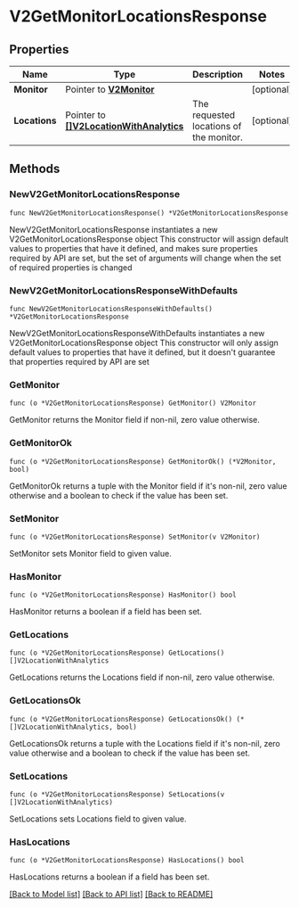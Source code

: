 # V2GetMonitorLocationsResponse

## Properties

Name | Type | Description | Notes
------------ | ------------- | ------------- | -------------
**Monitor** | Pointer to [**V2Monitor**](v2Monitor.md) |  | [optional] 
**Locations** | Pointer to [**[]V2LocationWithAnalytics**](v2LocationWithAnalytics.md) | The requested locations of the monitor. | [optional] 

## Methods

### NewV2GetMonitorLocationsResponse

`func NewV2GetMonitorLocationsResponse() *V2GetMonitorLocationsResponse`

NewV2GetMonitorLocationsResponse instantiates a new V2GetMonitorLocationsResponse object
This constructor will assign default values to properties that have it defined,
and makes sure properties required by API are set, but the set of arguments
will change when the set of required properties is changed

### NewV2GetMonitorLocationsResponseWithDefaults

`func NewV2GetMonitorLocationsResponseWithDefaults() *V2GetMonitorLocationsResponse`

NewV2GetMonitorLocationsResponseWithDefaults instantiates a new V2GetMonitorLocationsResponse object
This constructor will only assign default values to properties that have it defined,
but it doesn't guarantee that properties required by API are set

### GetMonitor

`func (o *V2GetMonitorLocationsResponse) GetMonitor() V2Monitor`

GetMonitor returns the Monitor field if non-nil, zero value otherwise.

### GetMonitorOk

`func (o *V2GetMonitorLocationsResponse) GetMonitorOk() (*V2Monitor, bool)`

GetMonitorOk returns a tuple with the Monitor field if it's non-nil, zero value otherwise
and a boolean to check if the value has been set.

### SetMonitor

`func (o *V2GetMonitorLocationsResponse) SetMonitor(v V2Monitor)`

SetMonitor sets Monitor field to given value.

### HasMonitor

`func (o *V2GetMonitorLocationsResponse) HasMonitor() bool`

HasMonitor returns a boolean if a field has been set.

### GetLocations

`func (o *V2GetMonitorLocationsResponse) GetLocations() []V2LocationWithAnalytics`

GetLocations returns the Locations field if non-nil, zero value otherwise.

### GetLocationsOk

`func (o *V2GetMonitorLocationsResponse) GetLocationsOk() (*[]V2LocationWithAnalytics, bool)`

GetLocationsOk returns a tuple with the Locations field if it's non-nil, zero value otherwise
and a boolean to check if the value has been set.

### SetLocations

`func (o *V2GetMonitorLocationsResponse) SetLocations(v []V2LocationWithAnalytics)`

SetLocations sets Locations field to given value.

### HasLocations

`func (o *V2GetMonitorLocationsResponse) HasLocations() bool`

HasLocations returns a boolean if a field has been set.


[[Back to Model list]](../README.md#documentation-for-models) [[Back to API list]](../README.md#documentation-for-api-endpoints) [[Back to README]](../README.md)


